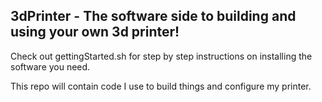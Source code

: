 3dPrinter - The software side to building and using your own 3d printer!
---



Check out gettingStarted.sh for step by step instructions on
installing the software you need.

This repo will contain code I use to build things and configure my
printer.
